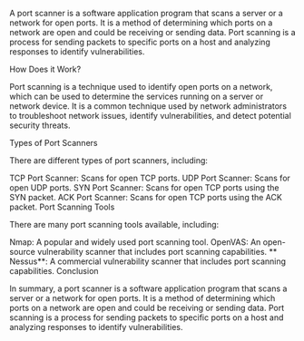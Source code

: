 A port scanner is a software application program that scans a server or a network for open ports. It is a method of determining which ports on a network are open and could be receiving or sending data. Port scanning is a process for sending packets to specific ports on a host and analyzing responses to identify vulnerabilities.

How Does it Work?

Port scanning is a technique used to identify open ports on a network, which can be used to determine the services running on a server or network device. It is a common technique used by network administrators to troubleshoot network issues, identify vulnerabilities, and detect potential security threats.

Types of Port Scanners

There are different types of port scanners, including:

TCP Port Scanner: Scans for open TCP ports.
UDP Port Scanner: Scans for open UDP ports.
SYN Port Scanner: Scans for open TCP ports using the SYN packet.
ACK Port Scanner: Scans for open TCP ports using the ACK packet.
Port Scanning Tools

There are many port scanning tools available, including:

Nmap: A popular and widely used port scanning tool.
OpenVAS: An open-source vulnerability scanner that includes port scanning capabilities.
** Nessus**: A commercial vulnerability scanner that includes port scanning capabilities.
Conclusion

In summary, a port scanner is a software application program that scans a server or a network for open ports. It is a method of determining which ports on a network are open and could be receiving or sending data. Port scanning is a process for sending packets to specific ports on a host and analyzing responses to identify vulnerabilities.
